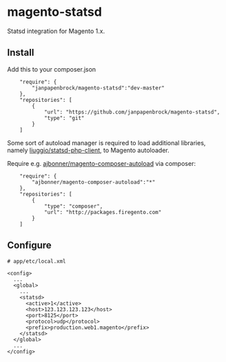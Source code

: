 magento-statsd
==============

Statsd integration for Magento 1.x.

Install
-------

Add this to your composer.json

```
    "require": {
        "janpapenbrock/magento-statsd":"dev-master"
    },
    "repositories": [
        {
            "url": "https://github.com/janpapenbrock/magento-statsd",
            "type": "git"
        }
    ]
```

Some sort of autoload manager is required to load additional libraries, namely [liuggio/statsd-php-client](https://github.com/liuggio/statsd-php-client), to Magento autoloader.

Require e.g. [ajbonner/magento-composer-autoload](https://github.com/ajbonner/magento-composer-autoload) via composer:

```
    "require": {
        "ajbonner/magento-composer-autoload":"*"
    },
    "repositories": [
        {
            "type": "composer",
            "url": "http://packages.firegento.com"
        }
    ]
```


Configure
---------

```
# app/etc/local.xml

<config>
  ...
  <global>
    ...
    <statsd>
      <active>1</active>
      <host>123.123.123.123</host>
      <port>8125</port>
      <protocol>udp</protocol>
      <prefix>production.web1.magento</prefix>
    </statsd>
  </global>
  ...
</config>
```
